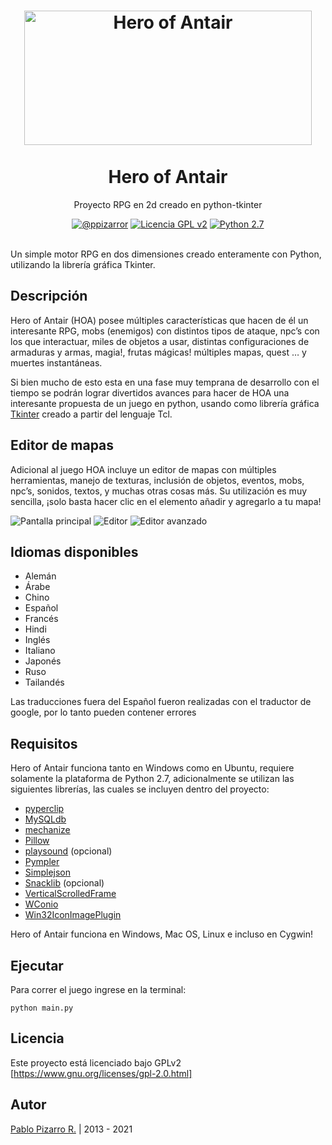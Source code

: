 <h1 align="center">
  <img alt="Hero of Antair" src="https://github.com/ppizarror/Hero-of-Antair/raw/master/data/images/gui/hoa.jpg" width="460px" height="215px" />
  <br /><br />
  Hero of Antair</h1>
<p align="center">Proyecto RPG en 2d creado en python-tkinter</p>
<div align="center"><a href="https://ppizarror.com"><img alt="@ppizarror" src="https://res.ppizarror.com/badges/autor.svg" /></a>
<a href="https://www.gnu.org/licenses/gpl-2.0.html/"><img alt="Licencia GPL v2" src="https://res.ppizarror.com/badges/licenciagpl2.svg" /></a>
<a href="https://www.python.org/downloads/"><img alt="Python 2.7" src="https://res.ppizarror.com/badges/python27.svg" /></a>
</div><br />

Un simple motor RPG en dos dimensiones creado enteramente con Python, utilizando la librería gráfica Tkinter.

## Descripción

Hero of Antair (HOA) posee múltiples características que hacen de él un interesante RPG, mobs (enemigos) con distintos tipos de ataque, npc’s con los que interactuar, miles de objetos a usar, distintas configuraciones de armaduras y armas, magia!, frutas mágicas! múltiples mapas, quest … y muertes instantáneas.

Si bien mucho de esto esta en una fase muy temprana de desarrollo con el tiempo se podrán lograr divertidos avances para hacer de HOA una interesante propuesta de un juego en python, usando como librería gráfica [Tkinter][1] creado a partir del lenguaje Tcl.

## Editor de mapas

Adicional al juego HOA incluye un editor de mapas con múltiples herramientas, manejo de texturas, inclusión de objetos, eventos, mobs, npc’s, sonidos, textos, y muchas otras cosas más.
Su utilización es muy sencilla, ¡solo basta hacer clic en el elemento añadir y agregarlo a tu mapa!

![Pantalla principal][image-1]
![Editor][image-2]
![Editor avanzado][image-3]

## Idiomas disponibles

- Alemán
- Árabe
- Chino
- Español
- Francés
- Hindi
- Inglés
- Italiano
- Japonés
- Ruso
- Tailandés

Las traducciones fuera del Español fueron realizadas con el traductor de google, por lo tanto pueden contener errores

## Requisitos

Hero of Antair funciona tanto en Windows como en Ubuntu, requiere solamente la plataforma de Python 2.7, adicionalmente se utilizan las siguientes librerías, las cuales se incluyen dentro del proyecto:

- [pyperclip][2]
- [MySQLdb][3]
- [mechanize][4]
- [Pillow][5]
- [playsound][12] (opcional)
- [Pympler][6]
- [Simplejson][7]
- [Snacklib][8] (opcional)
- [VerticalScrolledFrame][9]
- [WConio][10]
- [Win32IconImagePlugin][11]

Hero of Antair funciona en Windows, Mac OS, Linux e incluso en Cygwin!

## Ejecutar

Para correr el juego ingrese en la terminal:

```python main.py```

## Licencia

Este proyecto está licenciado bajo GPLv2 [https://www.gnu.org/licenses/gpl-2.0.html]

[1]: https://docs.python.org/2/library/tkinter.html
[2]: https://pypi.python.org/pypi/pyperclip
[3]: http://mysql-python.sourceforge.net/MySQLdb.html
[4]: https://pypi.python.org/pypi/mechanize
[5]: https://pypi.org/project/Pillow
[6]: https://pypi.python.org/pypi/Pympler
[7]: https://pypi.python.org/pypi/simplejson
[8]: http://www.speech.kth.se/snack
[9]: http://tkinter.unpythonic.net/wiki/VerticalScrolledFrame
[10]: http://newcenturycomputers.net/projects/wconio.html
[11]: https://code.google.com/p/casadebender/wiki/Win32IconImagePlugin
[12]: https://github.com/TaylorSMarks/playsound

[image-1]: https://res.ppizarror.com/images/hoa/captura1.png "Una ventana cualquiera"
[image-2]: https://res.ppizarror.com/images/hoa/editor1.png "Editor de mapas"
[image-3]: https://res.ppizarror.com/images/hoa/editor2.png "Muchas opciones!"

## Autor

[Pablo Pizarro R.](https://ppizarror.com) | 2013 - 2021
